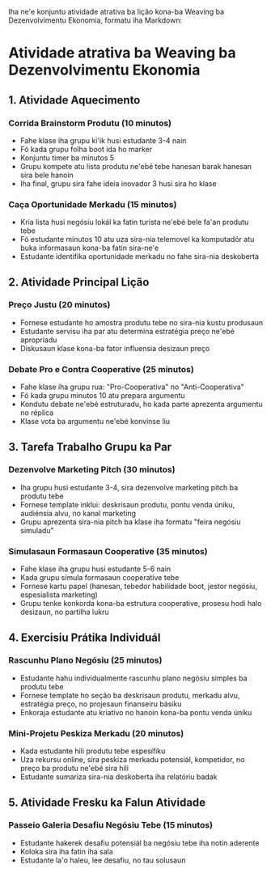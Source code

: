 Iha ne'e konjuntu atividade atrativa ba lição kona-ba Weaving ba Dezenvolvimentu Ekonomia, formatu iha Markdown:

# Atividade atrativa ba Weaving ba Dezenvolvimentu Ekonomia

## 1. Atividade Aquecimento

### Corrida Brainstorm Produtu (10 minutos)
- Fahe klase iha grupu ki'ik husi estudante 3-4 nain
- Fó kada grupu folha boot ida ho marker
- Konjuntu timer ba minutos 5
- Grupu kompete atu lista produtu ne'ebé tebe hanesan barak hanesan sira bele hanoin
- Iha final, grupu sira fahe ideia inovador 3 husi sira ho klase

### Caça Oportunidade Merkadu (15 minutos)
- Kria lista husi negósiu lokál ka fatin turista ne'ebé bele fa'an produtu tebe
- Fó estudante minutos 10 atu uza sira-nia telemovel ka komputadór atu buka informasaun kona-ba fatin sira-ne'e
- Estudante identifika oportunidade merkadu no fahe sira-nia deskoberta

## 2. Atividade Principal Lição

### Preço Justu (20 minutos)
- Fornese estudante ho amostra produtu tebe no sira-nia kustu produsaun
- Estudante servisu iha par atu determina estratégia preço ne'ebé apropriadu
- Diskusaun klase kona-ba fator influensia desizaun preço

### Debate Pro e Contra Cooperative (25 minutos)
- Fahe klase iha grupu rua: "Pro-Cooperativa" no "Anti-Cooperativa"
- Fó kada grupu minutos 10 atu prepara argumentu
- Kondutu debate ne'ebé estruturadu, ho kada parte aprezenta argumentu no réplica
- Klase vota ba argumentu ne'ebé konvinse liu

## 3. Tarefa Trabalho Grupu ka Par

### Dezenvolve Marketing Pitch (30 minutos)
- Iha grupu husi estudante 3-4, sira dezenvolve marketing pitch ba produtu tebe
- Fornese template inklui: deskrisaun produtu, pontu venda úniku, audiénsia alvu, no kanal marketing
- Grupu aprezenta sira-nia pitch ba klase iha formatu "feira negósiu simuladu"

### Simulasaun Formasaun Cooperative (35 minutos)
- Fahe klase iha grupu husi estudante 5-6 nain
- Kada grupu simula formasaun cooperative tebe
- Fornese kartu papel (hanesan, tebedor habilidade boot, jestor negósiu, espesialista marketing)
- Grupu tenke konkorda kona-ba estrutura cooperative, prosesu hodi halo desizaun, no partilha lukru

## 4. Exercisiu Prátika Individuál

### Rascunhu Plano Negósiu (25 minutos)
- Estudante hahu individualmente rascunhu plano negósiu simples ba produtu tebe
- Fornese template ho seção ba deskrisaun produtu, merkadu alvu, estratégia preço, no projesaun finanseiru básiku
- Enkoraja estudante atu kriativo no hanoin kona-ba pontu venda úniku

### Mini-Projetu Peskiza Merkadu (20 minutos)
- Kada estudante hili produtu tebe espesífiku
- Uza rekursu online, sira peskiza merkadu potensiál, kompetidor, no preço ba produtu ne'ebé sira hili
- Estudante sumariza sira-nia deskoberta iha relatóriu badak

## 5. Atividade Fresku ka Falun Atividade

### Passeio Galeria Desafiu Negósiu Tebe (15 minutos)
- Estudante hakerek desafiu potensiál ba negósiu tebe iha notin aderente
- Koloka sira iha fatin iha sala
- Estudante la'o haleu, lee desafiu, no tau solusaun